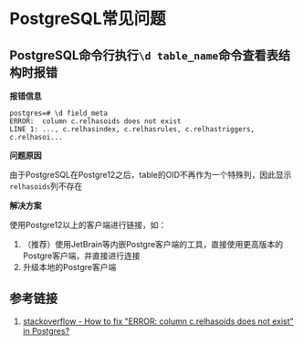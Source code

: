 # PostgreSQL常见问题


## PostgreSQL命令行执行`\d table_name`命令查看表结构时报错


**报错信息**

```postgresql
postgres=# \d field_meta
ERROR:  column c.relhasoids does not exist
LINE 1: ..., c.relhasindex, c.relhasrules, c.relhastriggers, c.relhasoi...
```


**问题原因**

由于PostgreSQL在Postgre12之后，table的OID不再作为一个特殊列，因此显示`relhasoids`列不存在


**解决方案**

使用Postgre12以上的客户端进行链接，如：
1. （推荐）使用JetBrain等内嵌Postgre客户端的工具，直接使用更高版本的Postgre客户端，并直接进行连接
2. 升级本地的Postgre客户端




## 参考链接

1. [stackoverflow - How to fix "ERROR: column c.relhasoids does not exist" in Postgres?](https://stackoverflow.com/questions/58461178/how-to-fix-error-column-c-relhasoids-does-not-exist-in-postgres)